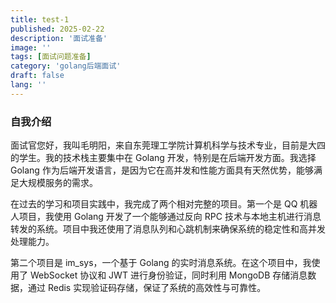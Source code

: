```yaml
---
title: test-1
published: 2025-02-22
description: '面试准备'
image: ''
tags: [面试问题准备]
category: 'golang后端面试'
draft: false 
lang: ''
---
```


### 自我介绍
面试官您好，我叫毛明阳，来自东莞理工学院计算机科学与技术专业，目前是大四的学生。我的技术栈主要集中在 Golang 开发，特别是在后端开发方面。我选择 Golang 作为后端开发语言，是因为它在高并发和性能方面具有天然优势，能够满足大规模服务的需求。  

在过去的学习和项目实践中，我完成了两个相对完整的项目。第一个是 QQ 机器人项目，我使用 Golang 开发了一个能够通过反向 RPC 技术与本地主机进行消息转发的系统。项目中我还使用了消息队列和心跳机制来确保系统的稳定性和高并发处理能力。  

第二个项目是 im_sys，一个基于 Golang 的实时消息系统。在这个项目中，我使用了 WebSocket 协议和 JWT 进行身份验证，同时利用 MongoDB 存储消息数据，通过 Redis 实现验证码存储，保证了系统的高效性与可靠性。  


